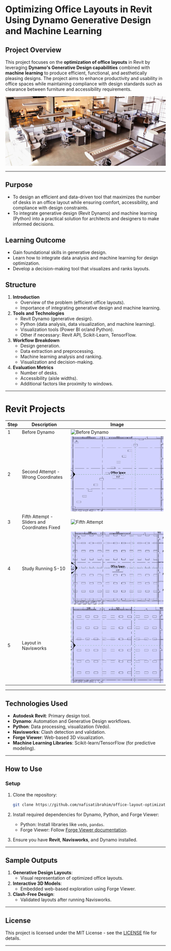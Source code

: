 # **Optimizing Office Layouts in Revit Using Dynamo Generative Design and Machine Learning**

## **Project Overview**
This project focuses on the **optimization of office layouts** in Revit by leveraging **Dynamo's Generative Design capabilities** combined with **machine learning** to produce efficient, functional, and aesthetically pleasing designs. The project aims to enhance productivity and usability in office spaces while maintaining compliance with design standards such as clearance between furniture and accessibility requirements.

![Office Layout Example](Images/office-optimization.jpg "Office Layout Example")

---

## Purpose  
- To design an efficient and data-driven tool that maximizes the number of desks in an office layout while ensuring comfort, accessibility, and compliance with design constraints.
- To integrate generative design (Revit Dynamo) and machine learning (Python) into a practical solution for architects and designers to make informed decisions.

## Learning Outcome
- Gain foundational skills in generative design.
- Learn how to integrate data analysis and machine learning for design optimization.
- Develop a decision-making tool that visualizes and ranks layouts.

## Structure
1. **Introduction**
    - Overview of the problem (efficient office layouts).
    - Importance of integrating generative design and machine learning.
2. **Tools and Technologies**
    - Revit Dynamo (generative design).
    - Python (data analysis, data visualization, and machine learning).
    - Visualization tools (Power BI or/and Python).
    - Other if necessary: Revit API, Scikit-Learn, TensorFlow.
3. **Workflow Breakdown**
    - Design generation.
    - Data extraction and preprocessing.
    - Machine learning analysis and ranking.
    - Visualization and decision-making.
4. **Evaluation Metrics**
    - Number of desks.
    - Accessibility (aisle widths).
    - Additional factors like proximity to windows.

---

# Revit Projects

| Step | Description                             | Image                                                                 |
|------|-----------------------------------------|-----------------------------------------------------------------------|
| 1    | Before Dynamo                           | ![Before Dynamo](Revit%20projects/first-attempt-of-office-layout-too-dense.jpg)                 |
| 2    | Second Attempt - Wrong Coordinates      | ![Second Attempt](Revit%20projects/second-attempt-wrong-coordinates.jpg) |
| 3    | Fifth Attempt - Sliders and Coordinates Fixed | ![Fifth Attempt](Revit%20projects/third-attempt-cross-prooduct-sliders.jpg) |
| 4    | Study Running 5-10                      | ![Study Running](Revit%20projects/fourth-attempt-cross-product-slider15.jpg)        |
| 5    | Layout in Navisworks                    | ![Navisworks](Revit%20projects/fifth-attempt-sliders-and-coordinates-fixed.jpg)  |


---

## **Technologies Used**
- **Autodesk Revit**: Primary design tool.
- **Dynamo**: Automation and Generative Design workflows.
- **Python**: Data processing, visualization (Vedo).
- **Navisworks**: Clash detection and validation.
- **Forge Viewer**: Web-based 3D visualization.
- **Machine Learning Libraries**: Scikit-learn/TensorFlow (for predictive modeling).

---

## **How to Use**
### **Setup**
1. Clone the repository:
   ```bash
   git clone https://github.com/nafisatibrahim/office-layout-optimization_machine_learning.git
   ```
2. Install required dependencies for Dynamo, Python, and Forge Viewer:
   - Python: Install libraries like `vedo`, `pandas`.
   - Forge Viewer: Follow [Forge Viewer documentation](https://forge.autodesk.com/en/docs/viewer/v7/).

3. Ensure you have **Revit**, **Navisworks**, and Dynamo installed.

---

## **Sample Outputs**
1. **Generative Design Layouts**:
   - Visual representation of optimized office layouts.
2. **Interactive 3D Models**:
   - Embedded web-based exploration using Forge Viewer.
3. **Clash-Free Design**:
   - Validated layouts after running Navisworks.

---

## **License**
This project is licensed under the MIT License - see the [LICENSE](LICENSE) file for details.

---

